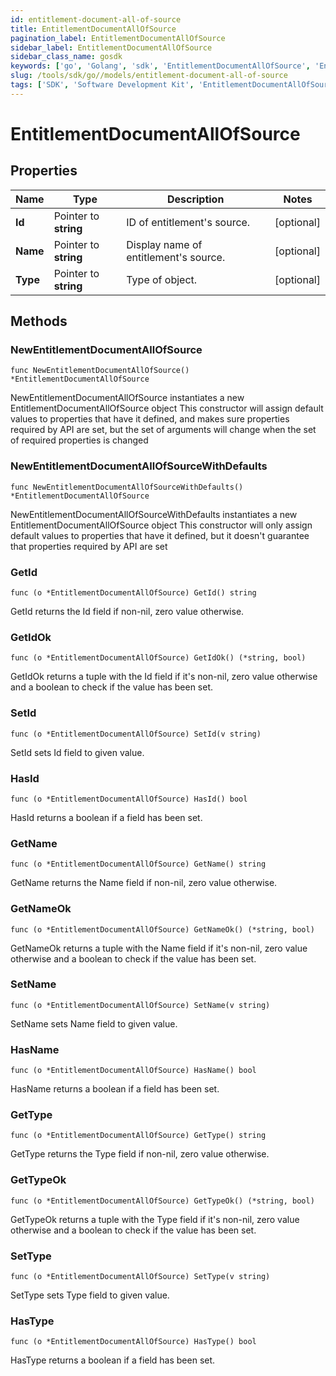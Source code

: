 ```yaml
---
id: entitlement-document-all-of-source
title: EntitlementDocumentAllOfSource
pagination_label: EntitlementDocumentAllOfSource
sidebar_label: EntitlementDocumentAllOfSource
sidebar_class_name: gosdk
keywords: ['go', 'Golang', 'sdk', 'EntitlementDocumentAllOfSource', 'EntitlementDocumentAllOfSource'] 
slug: /tools/sdk/go//models/entitlement-document-all-of-source
tags: ['SDK', 'Software Development Kit', 'EntitlementDocumentAllOfSource', 'EntitlementDocumentAllOfSource']
---
```


# EntitlementDocumentAllOfSource

## Properties

Name | Type | Description | Notes
------------ | ------------- | ------------- | -------------
**Id** | Pointer to **string** | ID of entitlement's source. | [optional] 
**Name** | Pointer to **string** | Display name of entitlement's source. | [optional] 
**Type** | Pointer to **string** | Type of object. | [optional] 

## Methods

### NewEntitlementDocumentAllOfSource

`func NewEntitlementDocumentAllOfSource() *EntitlementDocumentAllOfSource`

NewEntitlementDocumentAllOfSource instantiates a new EntitlementDocumentAllOfSource object
This constructor will assign default values to properties that have it defined,
and makes sure properties required by API are set, but the set of arguments
will change when the set of required properties is changed

### NewEntitlementDocumentAllOfSourceWithDefaults

`func NewEntitlementDocumentAllOfSourceWithDefaults() *EntitlementDocumentAllOfSource`

NewEntitlementDocumentAllOfSourceWithDefaults instantiates a new EntitlementDocumentAllOfSource object
This constructor will only assign default values to properties that have it defined,
but it doesn't guarantee that properties required by API are set

### GetId

`func (o *EntitlementDocumentAllOfSource) GetId() string`

GetId returns the Id field if non-nil, zero value otherwise.

### GetIdOk

`func (o *EntitlementDocumentAllOfSource) GetIdOk() (*string, bool)`

GetIdOk returns a tuple with the Id field if it's non-nil, zero value otherwise
and a boolean to check if the value has been set.

### SetId

`func (o *EntitlementDocumentAllOfSource) SetId(v string)`

SetId sets Id field to given value.

### HasId

`func (o *EntitlementDocumentAllOfSource) HasId() bool`

HasId returns a boolean if a field has been set.

### GetName

`func (o *EntitlementDocumentAllOfSource) GetName() string`

GetName returns the Name field if non-nil, zero value otherwise.

### GetNameOk

`func (o *EntitlementDocumentAllOfSource) GetNameOk() (*string, bool)`

GetNameOk returns a tuple with the Name field if it's non-nil, zero value otherwise
and a boolean to check if the value has been set.

### SetName

`func (o *EntitlementDocumentAllOfSource) SetName(v string)`

SetName sets Name field to given value.

### HasName

`func (o *EntitlementDocumentAllOfSource) HasName() bool`

HasName returns a boolean if a field has been set.

### GetType

`func (o *EntitlementDocumentAllOfSource) GetType() string`

GetType returns the Type field if non-nil, zero value otherwise.

### GetTypeOk

`func (o *EntitlementDocumentAllOfSource) GetTypeOk() (*string, bool)`

GetTypeOk returns a tuple with the Type field if it's non-nil, zero value otherwise
and a boolean to check if the value has been set.

### SetType

`func (o *EntitlementDocumentAllOfSource) SetType(v string)`

SetType sets Type field to given value.

### HasType

`func (o *EntitlementDocumentAllOfSource) HasType() bool`

HasType returns a boolean if a field has been set.


